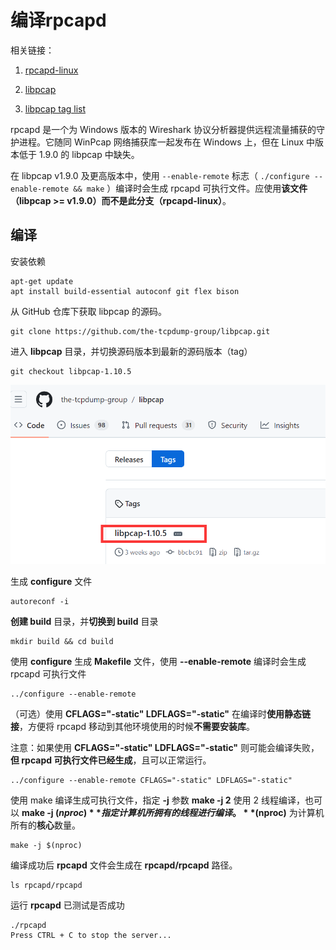 # 编译rpcapd

相关链接：

1. [rpcapd-linux](https://github.com/rpcapd-linux/rpcapd-linux)

2. [libpcap](https://github.com/the-tcpdump-group/libpcap)
3. [libpcap tag list](https://github.com/the-tcpdump-group/libpcap/tags)

rpcapd 是一个为 Windows 版本的 Wireshark 协议分析器提供远程流量捕获的守护进程。它随同 WinPcap 网络捕获库一起发布在 Windows 上，但在 Linux 中版本低于 1.9.0 的 libpcap 中缺失。

在 libpcap v1.9.0 及更高版本中，使用 `--enable-remote` 标志（ `./configure --enable-remote && make` ）编译时会生成 rpcapd 可执行文件。应使用**该文件（libpcap >= v1.9.0）**而不是**此分支（rpcapd-linux）**。



## 编译

安装依赖

```
apt-get update
apt install build-essential autoconf git flex bison
```



从 GitHub 仓库下获取 libpcap 的源码。

```
git clone https://github.com/the-tcpdump-group/libpcap.git
```



进入 **libpcap** 目录，并切换源码版本到最新的源码版本（tag）

```
git checkout libpcap-1.10.5
```

![image-20240923152830137](./images/rpcapd.assets/image-20240923152830137.png)





生成 **configure** 文件

```
autoreconf -i
```



**创建 build** 目录，并**切换到 build** 目录

```
mkdir build && cd build
```



使用 **configure** 生成 **Makefile** 文件，使用 **--enable-remote** 编译时会生成 rpcapd 可执行文件

```
../configure --enable-remote
```



（可选）使用 **CFLAGS="-static" LDFLAGS="-static"** 在编译时**使用静态链接**，方便将 rpcapd 移动到其他环境使用的时候**不需要安装库**。

注意：如果使用 **CFLAGS="-static" LDFLAGS="-static"** 则可能会编译失败，**但 rpcapd 可执行文件已经生成**，且可以正常运行。

```
../configure --enable-remote CFLAGS="-static" LDFLAGS="-static"
```



使用 make 编译生成可执行文件，指定 **-j** 参数 **make -j 2** 使用 2 线程编译，也可以 **make -j $(nproc)** 指定计算机所拥有的线程进行编译。**$(nproc)** 为计算机所有的**核心**数量。

```
make -j $(nproc)
```



编译成功后 **rpcapd** 文件会生成在 **rpcapd/rpcapd** 路径。

```
ls rpcapd/rpcapd
```



运行 **rpcapd** 已测试是否成功

```
./rpcapd 
Press CTRL + C to stop the server...
```

